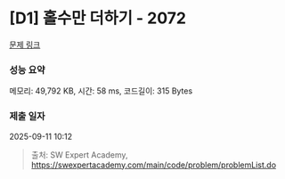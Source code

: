# [D1] 홀수만 더하기 - 2072 

[문제 링크](https://swexpertacademy.com/main/code/problem/problemDetail.do?contestProbId=AV5QSEhaA5sDFAUq) 

### 성능 요약

메모리: 49,792 KB, 시간: 58 ms, 코드길이: 315 Bytes

### 제출 일자

2025-09-11 10:12



> 출처: SW Expert Academy, https://swexpertacademy.com/main/code/problem/problemList.do